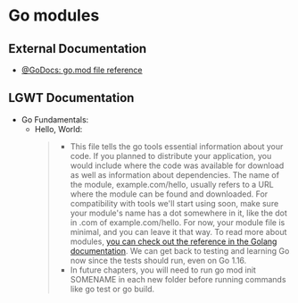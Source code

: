 # Go modules

## External Documentation

- [@GoDocs: go.mod file reference](https://go.dev/doc/modules/gomod-ref)

## LGWT Documentation

- Go Fundamentals:
  - Hello, World:
    > - This file tells the go tools essential information about your code. If you planned to distribute your application, you would include where the code was available for download as well as information about dependencies. The name of the module, example.com/hello, usually refers to a URL where the module can be found and downloaded. For compatibility with tools we'll start using soon, make sure your module's name has a dot somewhere in it, like the dot in .com of example.com/hello. For now, your module file is minimal, and you can leave it that way. To read more about modules, [you can check out the reference in the Golang documentation](https://go.dev/blog/go116-module-changes). We can get back to testing and learning Go now since the tests should run, even on Go 1.16.
    > - In future chapters, you will need to run go mod init SOMENAME in each new folder before running commands like go test or go build.



